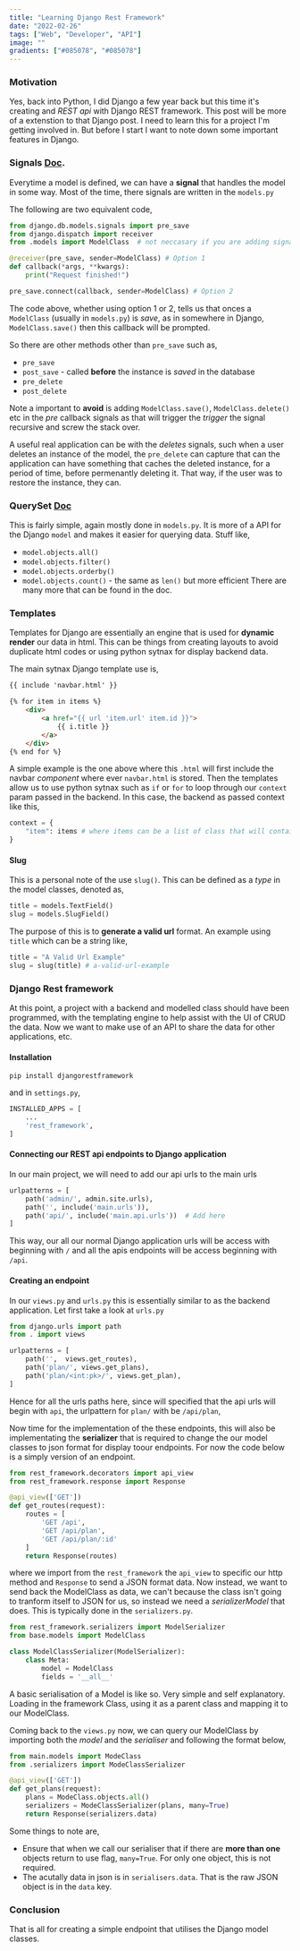 ```yaml
---
title: "Learning Django Rest Framework"
date: "2022-02-26"
tags: ["Web", "Developer", "API"]
image: ""
gradients: ["#085078", "#085078"]
---
```

         
### Motivation
Yes, back into Python, I did Django a few year back but this time it's creating and *REST api* with Django REST framework. This post will be more of a extenstion to that Django post. I need to learn this for a project I'm getting involved in. But before I start I want to note down some important features in Django.

### Signals [Doc](https://docs.djangoproject.com/en/4.0/topics/signals/).
Everytime a model is defined, we can have a **signal** that handles the model in some way. Most of the time, there signals are written in the `models.py`

The following are two equivalent code,
```py
from django.db.models.signals import pre_save
from django.dispatch import receiver
from .models import ModelClass  # not neccasary if you are adding signals in the models.py

@receiver(pre_save, sender=ModelClass) # Option 1
def callback(*args, **kwargs):
    print("Request finished!")

pre_save.connect(callback, sender=ModelClass) # Option 2
```

The code above, whether using option 1 or 2, tells us that onces a `ModelClass` (usually in `models.py`) is *save*, as in somewhere in Django, `ModelClass.save()` then this callback will be prompted.

So there are other methods other than `pre_save` such as,
- `pre_save`
- `post_save` - called **before** the instance is *saved* in the database
- `pre_delete`
- `post_delete`

Note a important to **avoid** is adding `ModelClass.save()`, `ModelClass.delete()` etc in the *pre* callback signals as that will trigger the *trigger* the signal recursive and screw the stack over.

A useful real application can be with the *deletes* signals, such when a user deletes an instance of the model, the `pre_delete` can capture that can the application can have something that caches the deleted instance, for a period of time, before permenantly deleting it. That way, if the user was to restore the instance, they can.

### QuerySet [Doc](https://docs.djangoproject.com/en/4.0/ref/models/querysets/)
This is fairly simple, again mostly done in `models.py`. It is more of a API for the Django `model` and makes it easier for querying data. Stuff like,
- `model.objects.all()`
- `model.objects.filter()`
- `model.objects.orderby()`
- `model.objects.count()` - the same as `len()` but more efficient
There are many more that can be found in the doc.

### Templates
Templates for Django are essentially an engine that is used for **dynamic render** our data in html. This can be things from creating layouts to avoid duplicate html codes or using python sytnax for display backend data.

The main sytnax Django template use is,
```html
{{ include 'navbar.html' }}

{% for item in items %}
    <div>
        <a href="{{ url 'item.url' item.id }}">
            {{ i.title }}
        </a>
    </div>
{% end for %}
```

A simple example is the one above where this `.html` will first include the navbar *component* where ever `navbar.html` is stored. Then the templates allow us to use python sytnax such as `if` or `for` to loop through our `context` param passed in the backend. In this case, the backend as passed context like this,
```py
context = {
    "item": items # where items can be a list of class that will contain attributes like url, id and title to show in the template engine
}
```

#### Slug
This is a personal note of the use `slug()`. This can be defined as a *type* in the model classes, denoted as, 
```py
title = models.TextField()
slug = models.SlugField()
```
The purpose of this is to **generate a valid url** format. An example using `title` which can be a string like,
```py
title = "A Valid Url Example"
slug = slug(title) # a-valid-url-example
```

### Django Rest framework
At this point, a project with a backend and modelled class should have been programmed, with the templating engine to help assist with the UI of CRUD the data. Now we want to make use of an API to share the data for other applications, etc. 

#### Installation
```
pip install djangorestframework
```

and in `settings.py`, 
```py
INSTALLED_APPS = [
    ...
    'rest_framework',
]
```

#### Connecting our REST api endpoints to Django application
In our main project, we will need to add our api urls to the main urls
```py
urlpatterns = [
    path('admin/', admin.site.urls),
    path('', include('main.urls')),
    path('api/', include('main.api.urls'))  # Add here
]
```
This way, our all our normal Django application urls will be access with beginning with `/` and all the apis endpoints will be access beginning with `/api`.

#### Creating an endpoint

In our `views.py` and `urls.py` this is essentially similar to as the backend application. Let first take a look at `urls.py`
```py
from django.urls import path
from . import views

urlpatterns = [
    path('',  views.get_routes),
    path('plan/', views.get_plans),
    path('plan/<int:pk>/', views.get_plan),
]
```

Hence for all the urls paths here, since will specified that the api urls will begin with `api`, the urlpattern for `plan/` with be `/api/plan`,

Now time for the implementation of the these endpoints, this will also be implementating the **serializer** that is required to change the our model classes to json format for display toour endpoints. For now the code below is a simply version of an endpoint.

```py
from rest_framework.decorators import api_view
from rest_framework.response import Response

@api_view(['GET'])
def get_routes(request):
    routes = [
        'GET /api',
        'GET /api/plan',
        'GET /api/plan/:id'
    ]
    return Response(routes)
```

where we import from the `rest_framework` the `api_view` to specific our http method and `Response` to send a JSON format data. Now instead, we want to send back the ModelClass as data, we can't because the class isn't going to tranform itself to JSON for us, so instead we need a *serializerModel* that does. This is typically done in the `serializers.py`.

```py
from rest_framework.serializers import ModelSerializer
from base.models import ModelClass

class ModelClassSerializer(ModelSerializer):
    class Meta:
        model = ModelClass
        fields = '__all__'
```

A basic serialisation of a Model is like so. Very simple and self explanatory. Loading in the framework Class, using it as a parent class and mapping it to our ModelClass.

Coming back to the `views.py` now, we can query our ModelClass by importing both the *model* and the *serialiser* and following the format below,
```py
from main.models import ModeClass
from .serializers import ModeClassSerializer

@api_view(['GET'])
def get_plans(request):
    plans = ModeClass.objects.all()
    serializers = ModeClassSerializer(plans, many=True)
    return Response(serializers.data)
```

Some things to note are,
- Ensure that when we call our serialiser that if there are **more than one** objects return to use flag, `many=True`. For only one object, this is not required.
- The acutally data in json is in `serialisers.data`. That is the raw JSON object is in the `data` key. 

### Conclusion
That is all for creating a simple endpoint that utilises the Django model classes.